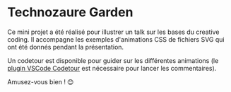 # Technozaure Garden

Ce mini projet a été réalisé pour illustrer un talk sur les bases du creative coding. Il accompagne les exemples d'animations CSS de fichiers SVG qui ont été donnés pendant la présentation.

Un codetour est disponible pour guider sur les différentes animations (le [plugin VSCode Codetour](https://marketplace.visualstudio.com/items?itemName=vsls-contrib.codetour) est nécessaire pour lancer les commentaires).

Amusez-vous bien ! 😊